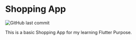 # Shopping App

<!-- Add buttons here -->

![GitHub last commit](https://img.shields.io/github/last-commit/thinhle19/shop-app)

<!-- Describe your project in brief -->

This is a basic Shopping App for my learning Flutter Purpose.
